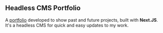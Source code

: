 ## Headless CMS Portfolio

A [portfolio](https://zouhair.netlify.app) developed to show past and future projects, built with **Next.JS**. It's a headless CMS for quick and easy updates to my work.

